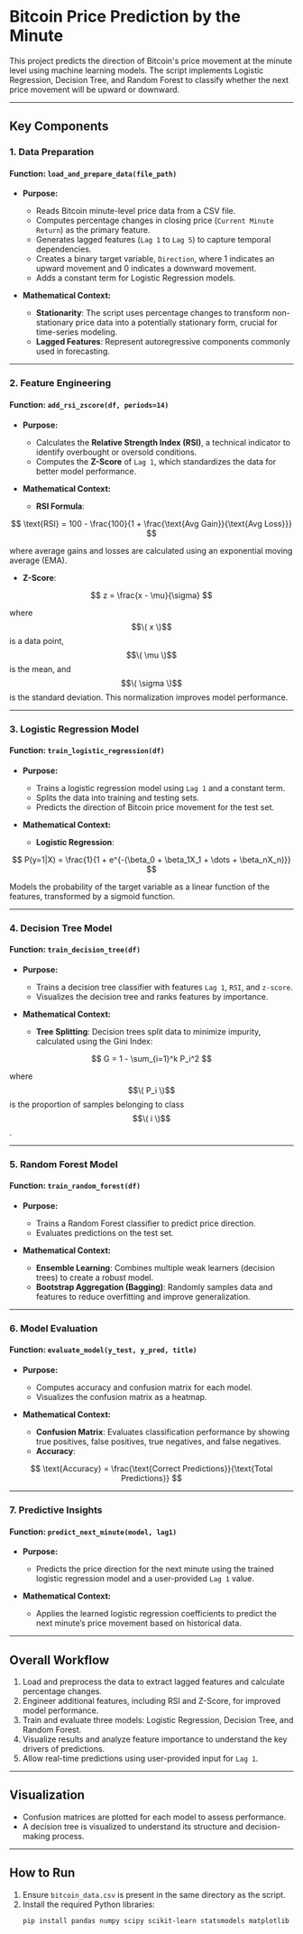 # Bitcoin Price Prediction by the Minute

This project predicts the direction of Bitcoin's price movement at the minute level using machine learning models. The script implements Logistic Regression, Decision Tree, and Random Forest to classify whether the next price movement will be upward or downward.

---

## **Key Components**

### **1. Data Preparation**
#### Function: `load_and_prepare_data(file_path)`
- **Purpose:**
  - Reads Bitcoin minute-level price data from a CSV file.
  - Computes percentage changes in closing price (`Current Minute Return`) as the primary feature.
  - Generates lagged features (`Lag 1` to `Lag 5`) to capture temporal dependencies.
  - Creates a binary target variable, `Direction`, where 1 indicates an upward movement and 0 indicates a downward movement.
  - Adds a constant term for Logistic Regression models.

- **Mathematical Context:**
  - **Stationarity**: The script uses percentage changes to transform non-stationary price data into a potentially stationary form, crucial for time-series modeling.
  - **Lagged Features**: Represent autoregressive components commonly used in forecasting.

---

### **2. Feature Engineering**
#### Function: `add_rsi_zscore(df, periods=14)`
- **Purpose:**
  - Calculates the **Relative Strength Index (RSI)**, a technical indicator to identify overbought or oversold conditions.
  - Computes the **Z-Score** of `Lag 1`, which standardizes the data for better model performance.

- **Mathematical Context:**
  - **RSI Formula**:
    
$$
\text{RSI} = 100 - \frac{100}{1 + \frac{\text{Avg Gain}}{\text{Avg Loss}}}
$$


where average gains and losses are calculated using an exponential moving average (EMA).
  
  - **Z-Score**:

$$
z = \frac{x - \mu}{\sigma}
$$

where $$\( x \)$$ is a data point, $$\( \mu \)$$ is the mean, and $$\( \sigma \)$$ is the standard deviation. This normalization improves model performance.

---

### **3. Logistic Regression Model**
#### Function: `train_logistic_regression(df)`
- **Purpose:**
  - Trains a logistic regression model using `Lag 1` and a constant term.
  - Splits the data into training and testing sets.
  - Predicts the direction of Bitcoin price movement for the test set.

- **Mathematical Context:**
  - **Logistic Regression**:

$$
P(y=1|X) = \frac{1}{1 + e^{-(\beta_0 + \beta_1X_1 + \dots + \beta_nX_n)}}
$$
    
Models the probability of the target variable as a linear function of the features, transformed by a sigmoid function.

---

### **4. Decision Tree Model**
#### Function: `train_decision_tree(df)`
- **Purpose:**
  - Trains a decision tree classifier with features `Lag 1`, `RSI`, and `z-score`.
  - Visualizes the decision tree and ranks features by importance.

- **Mathematical Context:**
  - **Tree Splitting**: Decision trees split data to minimize impurity, calculated using the Gini Index:

$$
G = 1 - \sum_{i=1}^k P_i^2
$$

    
where $$\( P_i \)$$ is the proportion of samples belonging to class $$\( i \)$$.

---

### **5. Random Forest Model**
#### Function: `train_random_forest(df)`
- **Purpose:**
  - Trains a Random Forest classifier to predict price direction.
  - Evaluates predictions on the test set.

- **Mathematical Context:**
  - **Ensemble Learning**: Combines multiple weak learners (decision trees) to create a robust model.
  - **Bootstrap Aggregation (Bagging)**: Randomly samples data and features to reduce overfitting and improve generalization.

---

### **6. Model Evaluation**
#### Function: `evaluate_model(y_test, y_pred, title)`
- **Purpose:**
  - Computes accuracy and confusion matrix for each model.
  - Visualizes the confusion matrix as a heatmap.

- **Mathematical Context:**
  - **Confusion Matrix**: Evaluates classification performance by showing true positives, false positives, true negatives, and false negatives.
  - **Accuracy**:

$$
\text{Accuracy} = \frac{\text{Correct Predictions}}{\text{Total Predictions}}
$$

---

### **7. Predictive Insights**
#### Function: `predict_next_minute(model, lag1)`
- **Purpose:**
  - Predicts the price direction for the next minute using the trained logistic regression model and a user-provided `Lag 1` value.

- **Mathematical Context:**
  - Applies the learned logistic regression coefficients to predict the next minute’s price movement based on historical data.

---

## **Overall Workflow**
1. Load and preprocess the data to extract lagged features and calculate percentage changes.
2. Engineer additional features, including RSI and Z-Score, for improved model performance.
3. Train and evaluate three models: Logistic Regression, Decision Tree, and Random Forest.
4. Visualize results and analyze feature importance to understand the key drivers of predictions.
5. Allow real-time predictions using user-provided input for `Lag 1`.

---

## **Visualization**
- Confusion matrices are plotted for each model to assess performance.
- A decision tree is visualized to understand its structure and decision-making process.

---

## **How to Run**
1. Ensure `bitcoin_data.csv` is present in the same directory as the script.
2. Install the required Python libraries:
   ```bash
   pip install pandas numpy scipy scikit-learn statsmodels matplotlib seaborn
